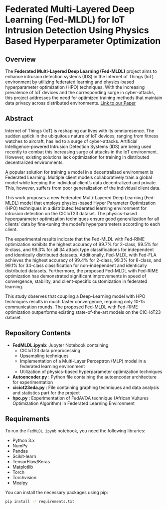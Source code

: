 # Federated Multi-Layered Deep Learning (Fed-MLDL) for IoT Intrusion Detection Using Physics Based Hyperparameter Optimization

## Overview

The **Federated Multi-Layered Deep Learning (Fed-MLDL)** project aims to enhance intrusion detection systems (IDS) in the Internet of Things (IoT) environment by utilizing federated learning and physics-based hyperparameter optimization (HPO) techniques. With the increasing prevalence of IoT devices and the corresponding surge in cyber-attacks, this project addresses the need for optimized training methods that maintain data privacy across distributed environments. [Link to our Paper](https://ieeexplore.ieee.org/document/10857281)

## Abstract

Internet of Things (IoT) is reshaping our lives with its omnipresence. The sudden uptick in the ubiquitous nature of IoT devices, ranging from fitness watches to aircraft, has led to a surge of cyber-attacks. Artificial Intelligence-powered Intrusion Detection Systems (IDS) are being used recently to combat this increasing surge of attacks in the IoT environment. However, existing solutions lack optimization for training in distributed decentralized environments.

A popular solution for training a model in a decentralized environment is Federated Learning. Multiple client models collaboratively train a global model while keeping the individual client’s data decentralized and private. This, however, suffers from poor generalization of the individual client data.

This work proposes a new Federated Multi-Layered Deep Learning (Fed-MLDL) model that employs physics-based Hyper Parameter Optimization (HPO) techniques in a distributed federated learning environment for intrusion detection on the CICIoT23 dataset. The physics-based hyperparameter optimization techniques ensure good generalization for all clients’ data by fine-tuning the model’s hyperparameters according to each client.

The experimental results indicate that the Fed-MLDL with Fed-RIME optimization exhibits the highest accuracy of 99.7% for 2-class, 99.5% for 8-class, and 99.3% for all 34 attack type classifications for independent and identically distributed datasets. Additionally, Fed-MLDL with Fed-FLA achieves the highest accuracy of 99.4% for 2-class, 99.3% for 8-class, and 99.1% for 34-class classification for non-independent and identically distributed datasets. Furthermore, the proposed Fed-MLDL with Fed-RIME optimization has demonstrated significant improvements in speed of convergence, stability, and client-specific customization in federated learning.

This study observes that coupling a Deep-Learning model with HPO techniques results in much faster convergence, requiring only 10-15 communication rounds. The proposed Fed-MLDL with Fed-RIME optimization outperforms existing state-of-the-art models on the CIC-IoT23 dataset.

## Repository Contents

- **FedMLDL.ipynb**: Jupyter Notebook containing:
  - CICIoT23 data preprocessing
  - Upsampling techniques
  - Implementation of a Multi-Layer Perceptron (MLP) model in a federated learning environment
  - Utilization of physics-based hyperparameter optimization techniques
- **Autoencoder.py** : Python file containing the autoencoder architecture for experimentation
- **ciciot23eda.py** : File containing graphing techniques and data analysis and statistics part for the project
- **hpo.py** : Experimentation of FedAVOA technique (African Vultures Optimization Algorithm) in Federated Learning Environment


## Requirements

To run the `FedMLDL.ipynb` notebook, you need the following libraries:

- Python 3.x
- NumPy
- Pandas
- Scikit-learn
- TensorFlow/Keras
- Matplotlib
- Torch
- Torchvision
- Mealpy

You can install the necessary packages using pip:

```bash
pip install -r requirements.txt
```

